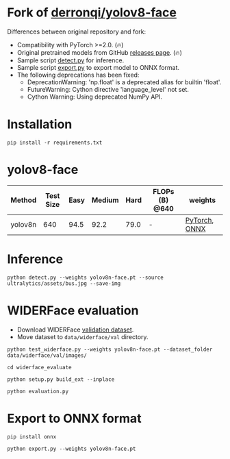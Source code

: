 # Fork of [derronqi/yolov8-face](https://github.com/derronqi/yolov8-face)

Differences between original repository and fork:

* Compatibility with PyTorch >=2.0. (🔥)
* Original pretrained models from GitHub [releases page](https://github.com/clibdev/yolov8-face/releases). (🔥)
* Sample script [detect.py](detect.py) for inference.
* Sample script [export.py](export.py) to export model to ONNX format.
* The following deprecations has been fixed:
  * DeprecationWarning: 'np.float' is a deprecated alias for builtin 'float'.
  * FutureWarning: Cython directive 'language_level' not set.
  * Cython Warning: Using deprecated NumPy API.

# Installation

```shell
pip install -r requirements.txt
```

# yolov8-face

| Method  | Test Size | Easy | Medium | Hard | FLOPs (B) @640 | weights                                                                                                                                                                               |
|---------|-----------|------|--------|------|----------------|---------------------------------------------------------------------------------------------------------------------------------------------------------------------------------------|
| yolov8n | 640       | 94.5 | 92.2   | 79.0 | -              | [PyTorch](https://github.com/clibdev/yolov8-face/releases/latest/download/yolov8n-face.pt), [ONNX](https://github.com/clibdev/yolov8-face/releases/latest/download/yolov8n-face.onnx) |

# Inference

```shell
python detect.py --weights yolov8n-face.pt --source ultralytics/assets/bus.jpg --save-img
```

# WIDERFace evaluation

* Download WIDERFace [validation dataset](https://drive.google.com/file/d/1GUCogbp16PMGa39thoMMeWxp7Rp5oM8Q/view).
* Move dataset to `data/widerface/val` directory.

```shell
python test_widerface.py --weights yolov8n-face.pt --dataset_folder data/widerface/val/images/
```
```shell
cd widerface_evaluate
```
```shell
python setup.py build_ext --inplace
```
```shell
python evaluation.py
```

# Export to ONNX format

```shell
pip install onnx
```
```shell
python export.py --weights yolov8n-face.pt
```
